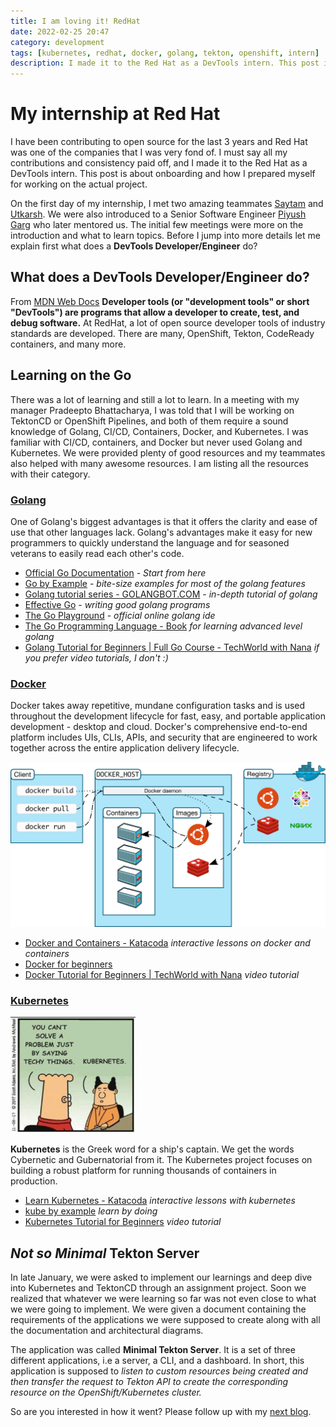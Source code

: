 ```yaml
---
title: I am loving it! RedHat
date: 2022-02-25 20:47
category: development
tags: [kubernetes, redhat, docker, golang, tekton, openshift, intern]
description: I made it to the Red Hat as a DevTools intern. This post is about onboarding and how I prepared myself for working on the actual project.
---
```

# My internship at Red Hat

I have been contributing to open source for the last 3 years and Red Hat
was one of the companies that I was very fond of. I must say all my
contributions and consistency paid off, and I made it to the Red Hat as
a DevTools intern. This post is about onboarding and how I prepared
myself for working on the actual project.

On the first day of my internship, I met two amazing teammates
[Saytam](https://github.com/) and [Utkarsh](https://github.com/). We
were also introduced to a Senior Software Engineer [Piyush
Garg](https://github.com) who later mentored us. The initial few
meetings were more on the introduction and what to learn topics. Before
I jump into more details let me explain first what does a **DevTools
Developer/Engineer** do?

## What does a DevTools Developer/Engineer do?

From [MDN Web
Docs](https://developer.mozilla.org/en-US/docs/Glossary/Developer_Tools)
**Developer tools (or "development tools" or short "DevTools") are
programs that allow a developer to create, test, and debug software.**
At RedHat, a lot of open source developer tools of industry standards
are developed. There are many, OpenShift, Tekton, CodeReady containers,
and many more.

## Learning on the Go

There was a lot of learning and still a lot to learn. In a meeting with
my manager Pradeepto Bhattacharya, I was told that I will be working on
TektonCD or OpenShift Pipelines, and both of them require a sound
knowledge of Golang, CI/CD, Containers, Docker, and Kubernetes. I was
familiar with CI/CD, containers, and Docker but never used Golang and
Kubernetes. We were provided plenty of good resources and my teammates
also helped with many awesome resources. I am listing all the resources
with their category.

### [Golang](https://go.dev/)


One of Golang's biggest advantages is that it offers the clarity and
ease of use that other languages lack. Golang's advantages make it easy
for new programmers to quickly understand the language and for seasoned
veterans to easily read each other's code.

- [Official Go Documentation](https://go.dev/doc/) - *Start from here*
- [Go by Example](https://gobyexample.com/) - *bite-size examples for
  most of the golang features*
- [Golang tutorial series -
  GOLANGBOT.COM](https://golangbot.com/learn-golang-series/) - *in-depth
  tutorial of golang*
- [Effective Go](https://go.dev/doc/effective_go) - *writing good golang
  programs*
- [The Go Playground](https://go.dev/play/) - *official online golang
  ide*
- [The Go Programming Language - Book](https://www.gopl.io/) *for
  learning advanced level golang*
- [Golang Tutorial for Beginners | Full Go Course - TechWorld with
  Nana](https://youtu.be/yyUHQIec83I) *if you prefer video tutorials, I
  don't :)*

### [Docker](https://www.docker.com/)

Docker takes away repetitive, mundane configuration tasks and is used
throughout the development lifecycle for fast, easy, and portable
application development - desktop and cloud. Docker's comprehensive
end-to-end platform includes UIs, CLIs, APIs, and security that are
engineered to work together across the entire application delivery
lifecycle.

<img src="/images/docker-architecture.png"
class="float-md-right img-fluid my-3 float-md-right img-fluid my-3"
alt="The Docker Architecture" />

- [Docker and Containers -
  Katacoda](https://www.katacoda.com/courses/docker) *interactive
  lessons on docker and containers*
- [Docker for beginners](https://docker-curriculum.com/)
- [Docker Tutorial for Beginners | TechWorld with
  Nana](https://youtu.be/3c-iBn73dDE) *video tutorial*

### [Kubernetes](https://kubernetes.io/)

<img src="/images/kubernetes-meme.png"
class="float-md-left border mr-3 float-md-left border mr-3" width="200"
alt="Kubernetes tech" />

**Kubernetes** is the Greek word for a ship's captain. We get the words
Cybernetic and Gubernatorial from it. The Kubernetes project focuses on
building a robust platform for running thousands of containers in
production.

- [Learn Kubernetes -
  Katacoda](https://www.katacoda.com/courses/kubernetes) *interactive
  lessons with kubernetes*
- [kube by example](https://kubebyexample.com/) *learn by doing*
- [Kubernetes Tutorial for Beginners](https://youtu.be/X48VuDVv0do)
  *video tutorial*

## *Not so Minimal* Tekton Server

In late January, we were asked to implement our learnings and deep dive
into Kubernetes and TektonCD through an assignment project. Soon we
realized that whatever we were learning so far was not even close to
what we were going to implement. We were given a document containing the
requirements of the applications we were supposed to create along with
all the documentation and architectural diagrams.

The application was called **Minimal Tekton Server**. It is a set of
three different applications, i.e a server, a CLI, and a dashboard. In
short, this application is supposed to *listen to custom resources being
created and then transfer the request to Tekton API to create the
corresponding resource on the OpenShift/Kubernetes cluster.*

So are you interested in how it went? Please follow up with my [next
blog](https://avinal.space/posts/development/lovely-dangerous-things-redhat.html).
